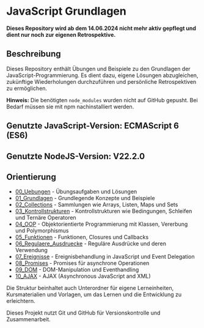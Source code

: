 # JavaScript Grundlagen

**Dieses Repository wird ab dem 14.06.2024 nicht mehr aktiv gepflegt und dient nur noch zur eigenen Retrospektive.**

## Beschreibung

Dieses Repository enthält Übungen und Beispiele zu den Grundlagen der JavaScript-Programmierung. Es dient dazu, eigene Lösungen abzugleichen, zukünftige Wiederholungen durchzuführen und persönliche Retrospektiven zu ermöglichen.

**Hinweis:** Die benötigten `node_modules` wurden nicht auf GitHub gepusht. Bei Bedarf müssen sie mit npm nachinstalliert werden.

## Genutzte JavaScript-Version: ECMAScript 6 (ES6)

## Genutzte NodeJS-Version: V22.2.0

## Orientierung

- [00_Uebungen](../../tree/master/00_Uebungen/) - Übungsaufgaben und Lösungen
- [01_Grundlagen](../../tree/master/01_Grundlagen/) - Grundlegende Konzepte und Beispiele
- [02_Collections](../../tree/master/02_Collections/) - Sammlungen wie Arrays, Listen, Maps und Sets
- [03_Kontrollstrukturen](../../tree/master/03_Kontrollstrukturen/) - Kontrollstrukturen wie Bedingungen, Schleifen und Ternäre Operatoren
- [04_OOP](../../tree/master/04_OOP/) - Objektorientierte Programmierung mit Klassen, Vererbung und Polymorphismus
- [05_Funktionen](../../tree/master/05_Funktionen/) - Funktionen, Closures und Callbacks
- [06_Regulaere_Ausdruecke](../../tree/master/06_Regulaere_Ausdruecke/) - Reguläre Ausdrücke und deren Verwendung
- [07_Ereignisse](../../tree/master/07_Ereignisse/) - Ereignisbehandlung in JavaScript und Event Delegation
- [08_Promises](../../tree/master/08_Promises/) - Promises für asynchrone Operationen
- [09_DOM](../../tree/master/09_DOM/) - DOM-Manipulation und Eventhandling
- [10_AJAX](../../tree/master/10_AJAX/) - AJAX (Asynchronous JavaScript and XML)

Die Struktur beinhaltet auch Unterordner für eigene Lerneinheiten, Kursmaterialien und Vorlagen, um das Lernen und die Entwicklung zu erleichtern.

Dieses Projekt nutzt Git und GitHub für Versionskontrolle und Zusammenarbeit.
